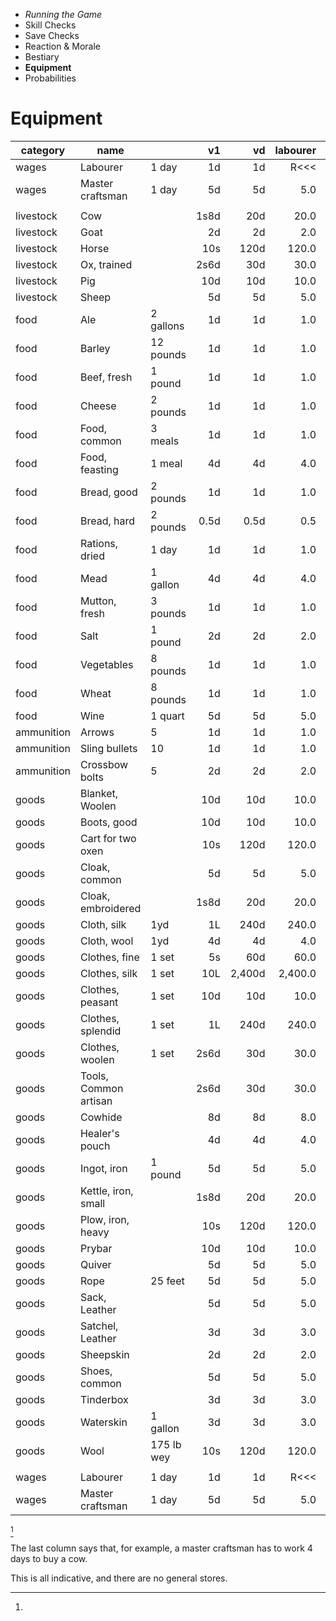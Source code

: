 
<!-- .margin.compass -->
* _Running the Game_
* Skill Checks
* Save Checks
* Reaction & Morale
* Bestiary
* **Equipment**
* Probabilities


# Equipment

| category  | name                        |              | v1       | vd       | labourer | master   |
|-----------|-----------------------------|--------------|---------:|---------:|---------:|---------:|
| wages     | Labourer                    |        1 day |       1d |       1d | R<<<     |      0.2 |
| wages     | Master craftsman            |        1 day |       5d |       5d |      5.0 | R<<<     |
|           |                             |              |          |          |          |          |
| livestock | Cow                         |              |     1s8d |      20d |     20.0 |      4.0 |
| livestock | Goat                        |              |       2d |       2d |      2.0 |      0.4 |
| livestock | Horse                       |              |      10s |     120d |    120.0 |     24.0 |
| livestock | Ox, trained                 |              |     2s6d |      30d |     30.0 |      6.0 |
| livestock | Pig                         |              |      10d |      10d |     10.0 |      2.0 |
| livestock | Sheep                       |              |       5d |       5d |      5.0 |      1.0 |
| food      | Ale                         |    2 gallons |       1d |       1d |      1.0 |      0.2 |
| food      | Barley                      |    12 pounds |       1d |       1d |      1.0 |      0.2 |
| food      | Beef, fresh                 |      1 pound |       1d |       1d |      1.0 |      0.2 |
| food      | Cheese                      |     2 pounds |       1d |       1d |      1.0 |      0.2 |
| food      | Food, common                |      3 meals |       1d |       1d |      1.0 |      0.2 |
| food      | Food, feasting              |       1 meal |       4d |       4d |      4.0 |      0.8 |
| food      | Bread, good                 |     2 pounds |       1d |       1d |      1.0 |      0.2 |
| food      | Bread, hard                 |     2 pounds |     0.5d |     0.5d |      0.5 |      0.1 |
| food      | Rations, dried              |        1 day |       1d |       1d |      1.0 |      0.2 |
| food      | Mead                        |     1 gallon |       4d |       4d |      4.0 |      0.8 |
| food      | Mutton, fresh               |     3 pounds |       1d |       1d |      1.0 |      0.2 |
| food      | Salt                        |      1 pound |       2d |       2d |      2.0 |      0.4 |
| food      | Vegetables                  |     8 pounds |       1d |       1d |      1.0 |      0.2 |
| food      | Wheat                       |     8 pounds |       1d |       1d |      1.0 |      0.2 |
| food      | Wine                        |      1 quart |       5d |       5d |      5.0 |      1.0 |
| ammunition | Arrows                     |            5 |       1d |       1d |      1.0 |      0.2 |
| ammunition | Sling bullets              |           10 |       1d |       1d |      1.0 |      0.2 |
| ammunition | Crossbow bolts             |            5 |       2d |       2d |      2.0 |      0.4 |
| goods     | Blanket, Woolen             |              |      10d |      10d |     10.0 |      2.0 |
| goods     | Boots, good                 |              |      10d |      10d |     10.0 |      2.0 |
| goods     | Cart for two oxen           |              |      10s |     120d |    120.0 |     24.0 |
| goods     | Cloak, common               |              |       5d |       5d |      5.0 |      1.0 |
| goods     | Cloak, embroidered          |              |     1s8d |      20d |     20.0 |      4.0 |
| goods     | Cloth, silk                 |          1yd |       1L |     240d |    240.0 |     48.0 |
| goods     | Cloth, wool                 |          1yd |       4d |       4d |      4.0 |      0.8 |
| goods     | Clothes, fine               |        1 set |       5s |      60d |     60.0 |     12.0 |
| goods     | Clothes, silk               |        1 set |      10L |   2,400d |  2,400.0 |    480.0 |
| goods     | Clothes, peasant            |        1 set |      10d |      10d |     10.0 |      2.0 |
| goods     | Clothes, splendid           |        1 set |       1L |     240d |    240.0 |     48.0 |
| goods     | Clothes, woolen             |        1 set |     2s6d |      30d |     30.0 |      6.0 |
| goods     | Tools, Common artisan       |              |     2s6d |      30d |     30.0 |      6.0 |
| goods     | Cowhide                     |              |       8d |       8d |      8.0 |      1.6 |
| goods     | Healer's pouch              |              |       4d |       4d |      4.0 |      0.8 |
| goods     | Ingot, iron                 |      1 pound |       5d |       5d |      5.0 |      1.0 |
| goods     | Kettle, iron, small         |              |     1s8d |      20d |     20.0 |      4.0 |
| goods     | Plow, iron, heavy           |              |      10s |     120d |    120.0 |     24.0 |
| goods     | Prybar                      |              |      10d |      10d |     10.0 |      2.0 |
| goods     | Quiver                      |              |       5d |       5d |      5.0 |      1.0 |
| goods     | Rope                        |      25 feet |       5d |       5d |      5.0 |      1.0 |
| goods     | Sack, Leather               |              |       5d |       5d |      5.0 |      1.0 |
| goods     | Satchel, Leather            |              |       3d |       3d |      3.0 |      0.6 |
| goods     | Sheepskin                   |              |       2d |       2d |      2.0 |      0.4 |
| goods     | Shoes, common               |              |       5d |       5d |      5.0 |      1.0 |
| goods     | Tinderbox                   |              |       3d |       3d |      3.0 |      0.6 |
| goods     | Waterskin                   |     1 gallon |       3d |       3d |      3.0 |      0.6 |
| goods     | Wool                        |   175 lb wey |      10s |     120d |    120.0 |     24.0 |
|           |                             |              |          |          |          |          |
| wages     | Labourer                    |        1 day |       1d |       1d | R<<<     |      0.2 |
| wages     | Master craftsman            |        1 day |       5d |       5d |      5.0 | R<<<     |

[^1]

[^1]:
  <!-- .u275px -->
  The last column says that, for example, a master craftsman has to work 4 days to buy a cow.

  This is all indicative, and there are no general stores.

